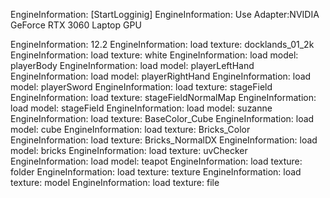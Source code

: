 EngineInformation:     [StartLogginig]
EngineInformation:     Use Adapter:NVIDIA GeForce RTX 3060 Laptop GPU

EngineInformation:     12.2
EngineInformation:     load texture: docklands_01_2k
EngineInformation:     load texture: white
EngineInformation:     load model: playerBody
EngineInformation:     load model: playerLeftHand
EngineInformation:     load model: playerRightHand
EngineInformation:     load model: playerSword
EngineInformation:     load texture: stageField
EngineInformation:     load texture: stageFieldNormalMap
EngineInformation:     load model: stageField
EngineInformation:     load model: suzanne
EngineInformation:     load texture: BaseColor_Cube
EngineInformation:     load model: cube
EngineInformation:     load texture: Bricks_Color
EngineInformation:     load texture: Bricks_NormalDX
EngineInformation:     load model: bricks
EngineInformation:     load texture: uvChecker
EngineInformation:     load model: teapot
EngineInformation:     load texture: folder
EngineInformation:     load texture: texture
EngineInformation:     load texture: model
EngineInformation:     load texture: file
